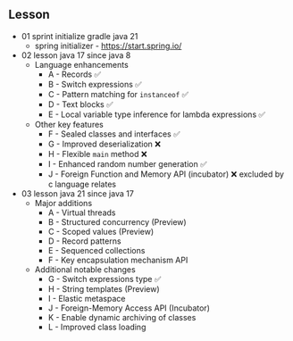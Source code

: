## Lesson
- 01 sprint initialize gradle java 21
  - spring initializer - https://start.spring.io/
- 02 lesson java 17 since java 8
  - Language enhancements
    - A - Records ✅
    - B - Switch expressions ✅
    - C - Pattern matching for `instanceof` ✅
    - D - Text blocks ✅
    - E - Local variable type inference for lambda expressions ✅
  - Other key features
    - F - Sealed classes and interfaces ✅
    - G - Improved deserialization ❌
    - H - Flexible `main` method ❌
    - I - Enhanced random number generation ✅
    - J - Foreign Function and Memory API (incubator) ❌ excluded by c language relates
- 03 lesson java 21 since java 17
  - Major additions
    - A - Virtual threads
    - B - Structured concurrency (Preview)
    - C - Scoped values (Preview)
    - D - Record patterns
    - E - Sequenced collections
    - F - Key encapsulation mechanism API
  - Additional notable changes
    - G - Switch expressions type ✅
    - H - String templates (Preview)
    - I - Elastic metaspace
    - J - Foreign-Memory Access API (Incubator)
    - K - Enable dynamic archiving of classes
    - L - Improved class loading